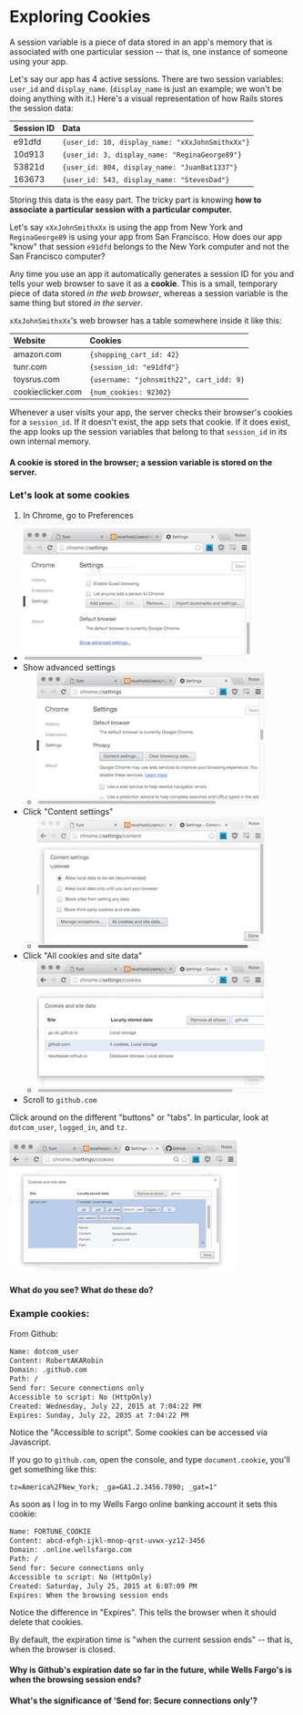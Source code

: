 # Exploring Cookies

A session variable is a piece of data stored in an app's memory that is associated with one particular session -- that is, one instance of someone using your app.

Let's say our app has 4 active sessions. There are two session variables: `user_id` and `display_name`. (`display_name` is just an example; we won't be doing anything with it.) Here's a visual representation of how Rails stores the session data:

| Session ID | Data |
|:--- |:--- |
| e91dfd | `{user_id: 10, display_name: "xXxJohnSmithxXx"}` |
| 10d913 | `{user_id: 3, display_name: "ReginaGeorge89"}` |
| 53821d | `{user_id: 804, display_name: "JuanBat1337"}` |
| 163673 | `{user_id: 543, display_name: "StevesDad"}` |

Storing this data is the easy part. The tricky part is knowing **how to associate a particular session with a particular computer.**

Let's say `xXxJohnSmithxXx` is using the app from New York and `ReginaGeorge89` is using your app from San Francisco. How does our app "know" that session `e91dfd` belongs to the New York computer and not the San Francisco computer?

Any time you use an app it automatically generates a session ID for you and tells your web browser to save it as a **cookie**. This is a small, temporary piece of data stored *in the web browser*, whereas a session variable is the same thing but stored *in the server*.

`xXxJohnSmithxXx`'s web browser has a table somewhere inside it like this:

| Website | Cookies |
|:--- |:--- |
| amazon.com | `{shopping_cart_id: 42}` |
| tunr.com | `{session_id: "e91dfd"}` |
| toysrus.com | `{username: "johnsmith22", cart_idd: 9}` |
| cookieclicker.com | `{num_cookies: 92302}` |

Whenever a user visits your app, the server checks their browser's cookies for a `session_id`. If it doesn't exist, the app sets that cookie. If it does exist, the app looks up the session variables that belong to that `session_id` in its own internal memory.

#### A cookie is stored in the browser; a session variable is stored on the server.

### Let's look at some cookies

1. In Chrome, go to Preferences
  - ![Settings](images/cookies1.jpg)
- Show advanced settings
  - ![Advanced settings](images/cookies2.jpg)
- Click "Content settings"
  - ![Content settings](images/cookies3.jpg)
- Click "All cookies and site data"
  - ![All cookies](images/cookies4.jpg)
- Scroll to `github.com`

Click around on the different "buttons" or "tabs". In particular, look at `dotcom_user`, `logged_in`, and `tz`.

![dotcom_user](images/cookies5.jpg)

#### What do you see? What do these do?

### Example cookies:

From Github:
```
Name: dotcom_user
Content: RobertAKARobin
Domain: .github.com
Path: /
Send for: Secure connections only
Accessible to script: No (HttpOnly)
Created: Wednesday, July 22, 2015 at 7:04:22 PM
Expires: Sunday, July 22, 2035 at 7:04:22 PM
```

Notice the "Accessible to script". Some cookies can be accessed via Javascript.

If you go to `github.com`, open the console, and type `document.cookie`, you'll get something like this:

```
tz=America%2FNew_York; _ga=GA1.2.3456.7890; _gat=1"
```

As soon as I log in to my Wells Fargo online banking account it sets this cookie:
```
Name: FORTUNE_COOKIE
Content: abcd-efgh-ijkl-mnop-qrst-uvwx-yz12-3456
Domain: .online.wellsfargo.com
Path: /
Send for: Secure connections only
Accessible to script: No (HttpOnly)
Created: Saturday, July 25, 2015 at 6:07:09 PM
Expires: When the browsing session ends
```

Notice the difference in "Expires". This tells the browser when it should delete that cookies.

By default, the expiration time is "when the current session ends" -- that is, when the browser is closed.

#### Why is Github's expiration date so far in the future, while Wells Fargo's is when the browsing session ends?
#### What's the significance of 'Send for: Secure connections only'?
